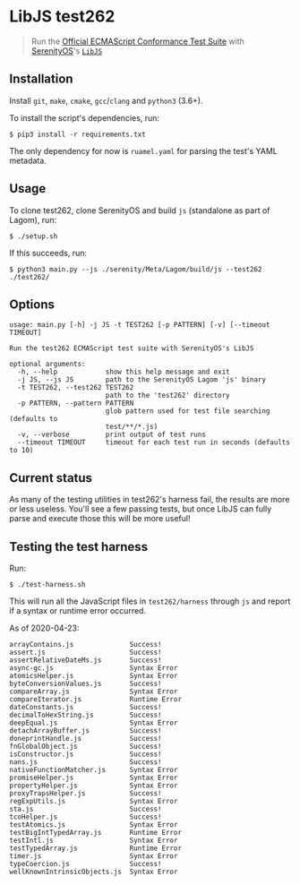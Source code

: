 # LibJS test262

> Run the [Official ECMAScript Conformance Test Suite](https://github.com/tc39/test262) with [SerenityOS](https://github.com/SerenityOS/serenity)'s [`LibJS`](https://github.com/SerenityOS/serenity/tree/master/Libraries/LibJS)

## Installation

Install `git`, `make`, `cmake`, `gcc`/`clang` and `python3` (3.6+).

To install the script's dependencies, run:

```console
$ pip3 install -r requirements.txt
```

The only dependency for now is `ruamel.yaml` for parsing the test's YAML metadata.

## Usage

To clone test262, clone SerenityOS and build `js` (standalone as part of Lagom), run:

```console
$ ./setup.sh
```

If this succeeds, run:

```console
$ python3 main.py --js ./serenity/Meta/Lagom/build/js --test262 ./test262/
```

## Options

```
usage: main.py [-h] -j JS -t TEST262 [-p PATTERN] [-v] [--timeout TIMEOUT]

Run the test262 ECMAScript test suite with SerenityOS's LibJS

optional arguments:
  -h, --help            show this help message and exit
  -j JS, --js JS        path to the SerenityOS Lagom 'js' binary
  -t TEST262, --test262 TEST262
                        path to the 'test262' directory
  -p PATTERN, --pattern PATTERN
                        glob pattern used for test file searching (defaults to
                        test/**/*.js)
  -v, --verbose         print output of test runs
  --timeout TIMEOUT     timeout for each test run in seconds (defaults to 10)
```

## Current status

As many of the testing utilities in test262's harness fail, the results are more
or less useless. You'll see a few passing tests, but once LibJS can fully parse
and execute those this will be more useful!

## Testing the test harness

Run:

```console
$ ./test-harness.sh
```

This will run all the JavaScript files in `test262/harness` through `js` and report
if a syntax or runtime error occurred.

As of 2020-04-23:

```
arrayContains.js              Success!
assert.js                     Success!
assertRelativeDateMs.js       Success!
async-gc.js                   Syntax Error
atomicsHelper.js              Syntax Error
byteConversionValues.js       Success!
compareArray.js               Syntax Error
compareIterator.js            Runtime Error
dateConstants.js              Success!
decimalToHexString.js         Success!
deepEqual.js                  Syntax Error
detachArrayBuffer.js          Success!
doneprintHandle.js            Success!
fnGlobalObject.js             Success!
isConstructor.js              Success!
nans.js                       Success!
nativeFunctionMatcher.js      Syntax Error
promiseHelper.js              Syntax Error
propertyHelper.js             Syntax Error
proxyTrapsHelper.js           Success!
regExpUtils.js                Syntax Error
sta.js                        Success!
tcoHelper.js                  Success!
testAtomics.js                Syntax Error
testBigIntTypedArray.js       Runtime Error
testIntl.js                   Syntax Error
testTypedArray.js             Runtime Error
timer.js                      Syntax Error
typeCoercion.js               Success!
wellKnownIntrinsicObjects.js  Syntax Error
```
